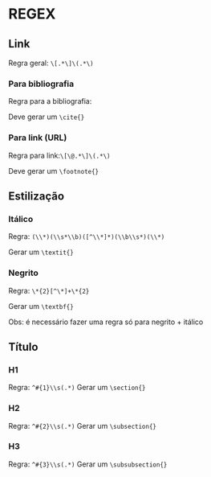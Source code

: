 # REGEX

## Link

Regra geral: `\[.*\]\(.*\)`

### Para bibliografia

Regra para a bibliografia:

Deve gerar um `\cite{}`

### Para link (URL)
Regra para link:`\[\@.*\]\(.*\)`

Deve gerar um `\footnote{}`


## Estilização

### Itálico
Regra: `(\\*)(\\s*\\b)([^\\*]*)(\\b\\s*)(\\*)`

Gerar um `\textit{}`

### Negrito
Regra: `\*{2}[^\*]+\*{2}`

Gerar um `\textbf{}`

Obs: é necessário fazer uma regra só para negrito + itálico

## Título
### H1
Regra: `^#{1}\\s(.*)`
Gerar um `\section{}`

### H2
Regra: `^#{2}\\s(.*)`
Gerar um `\subsection{}`

### H3
Regra: `^#{3}\\s(.*)`
Gerar um `\subsubsection{}`
